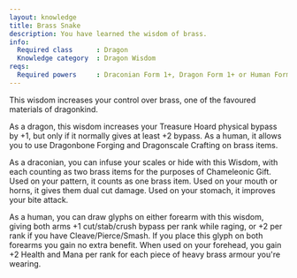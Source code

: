 ```yaml
---
layout: knowledge
title: Brass Snake
description: You have learned the wisdom of brass.
info:
  Required class      : Dragon
  Knowledge category  : Dragon Wisdom
reqs:
  Required powers     : Draconian Form 1+, Dragon Form 1+ or Human Form 1+
---
```


This wisdom increases your control over brass, one of the favoured materials 
of dragonkind.

As a dragon, this wisdom increases your Treasure Hoard physical bypass by +1, 
but only if it normally gives at least +2 bypass.  As a human, it allows you to
use Dragonbone Forging and Dragonscale Crafting on brass items.

As a draconian, you can infuse your scales or hide with this Wisdom, with each 
counting as two brass items for the purposes of Chameleonic Gift.  Used on your
pattern, it counts as one brass item.  Used on your mouth or horns, it gives 
them dual cut damage.  Used on your stomach, it improves your bite attack.

As a human, you can draw glyphs on either forearm with this wisdom, giving both
arms +1 cut/stab/crush bypass per rank while raging, or +2 per rank if you have
Cleave/Pierce/Smash.  If you place this glyph on both forearms you gain no 
extra benefit.  When used on your forehead, you gain +2 Health and Mana per 
rank for each piece of heavy brass armour you're wearing.
